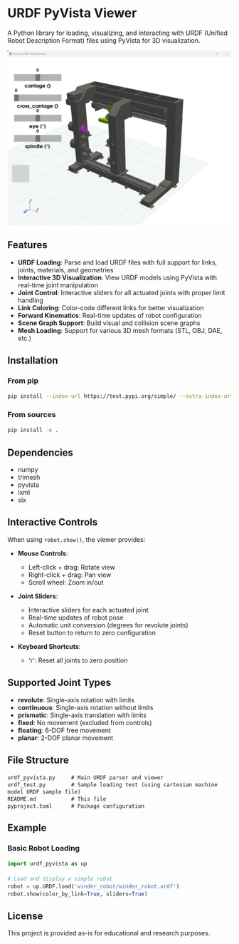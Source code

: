 # URDF PyVista Viewer

A Python library for loading, visualizing, and interacting with URDF (Unified Robot Description Format) files using PyVista for 3D visualization.

![alt text](winder_urdf_image.png)

## Features

- **URDF Loading**: Parse and load URDF files with full support for links, joints, materials, and geometries
- **Interactive 3D Visualization**: View URDF models using PyVista with real-time joint manipulation
- **Joint Control**: Interactive sliders for all actuated joints with proper limit handling
- **Link Coloring**: Color-code different links for better visualization
- **Forward Kinematics**: Real-time updates of robot configuration
- **Scene Graph Support**: Build visual and collision scene graphs
- **Mesh Loading**: Support for various 3D mesh formats (STL, OBJ, DAE, etc.)

## Installation

### From pip
```bash
pip install --index-url https://test.pypi.org/simple/ --extra-index-url https://pypi.org/simple/ urdf-pyvista
```

### From sources
```bash
pip install -e .
```

## Dependencies

- numpy
- trimesh
- pyvista
- lxml
- six

## Interactive Controls

When using `robot.show()`, the viewer provides:

- **Mouse Controls**: 
  - Left-click + drag: Rotate view
  - Right-click + drag: Pan view  
  - Scroll wheel: Zoom in/out

- **Joint Sliders**: 
  - Interactive sliders for each actuated joint
  - Real-time updates of robot pose
  - Automatic unit conversion (degrees for revolute joints)
  - Reset button to return to zero configuration

- **Keyboard Shortcuts**:
  - 'r': Reset all joints to zero position

## Supported Joint Types

- **revolute**: Single-axis rotation with limits
- **continuous**: Single-axis rotation without limits  
- **prismatic**: Single-axis translation with limits
- **fixed**: No movement (excluded from controls)
- **floating**: 6-DOF free movement
- **planar**: 2-DOF planar movement

## File Structure

```
urdf_pyvista.py     # Main URDF parser and viewer
urdf_test.py        # Sample loading test (using cartesian machine model URDF sample file)
README.md           # This file
pyproject.toml      # Package configuration
```

## Example

### Basic Robot Loading
```python
import urdf_pyvista as up

# Load and display a simple robot
robot = up.URDF.load('winder_robot/winder_robot.urdf')
robot.show(color_by_link=True, sliders=True)
```

## License

This project is provided as-is for educational and research purposes.